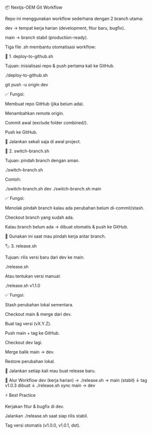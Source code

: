 📦 Nextjs-OEM Git Workflow

Repo ini menggunakan workflow sederhana dengan 2 branch utama:

dev → tempat kerja harian (development, fitur baru, bugfix).

main → branch stabil (production-ready).

Tiga file .sh membantu otomatisasi workflow:

🚀 1. deploy-to-github.sh

Tujuan: inisialisasi repo & push pertama kali ke GitHub.

./deploy-to-github.sh

git push -u origin dev

✅ Fungsi:

Membuat repo GitHub (jika belum ada).

Menambahkan remote origin.

Commit awal (exclude folder combined/).

Push ke GitHub.

📌 Jalankan sekali saja di awal project.

🔀 2. switch-branch.sh

Tujuan: pindah branch dengan aman.

./switch-branch.sh <branch>


Contoh:

./switch-branch.sh dev
./switch-branch.sh main


✅ Fungsi:

Menolak pindah branch kalau ada perubahan belum di-commit/stash.

Checkout branch yang sudah ada.

Kalau branch belum ada → dibuat otomatis & push ke GitHub.

📌 Gunakan ini saat mau pindah kerja antar branch.

🏷️ 3. release.sh

Tujuan: rilis versi baru dari dev ke main.

./release.sh


Atau tentukan versi manual:

./release.sh v1.1.0


✅ Fungsi:

Stash perubahan lokal sementara.

Checkout main & merge dari dev.

Buat tag versi (vX.Y.Z).

Push main + tag ke GitHub.

Checkout dev lagi.

Merge balik main → dev.

Restore perubahan lokal.

📌 Jalankan setiap kali mau buat release baru.

🔄 Alur Workflow
dev (kerja harian)  →  ./release.sh  →  main (stabil)
                              ↓
                       tag v1.0.3 dibuat
                              ↓
                ./release.sh sync main → dev

⚡ Best Practice

Kerjakan fitur & bugfix di dev.

Jalankan ./release.sh saat siap rilis stabil.

Tag versi otomatis (v1.0.0, v1.0.1, dst).
